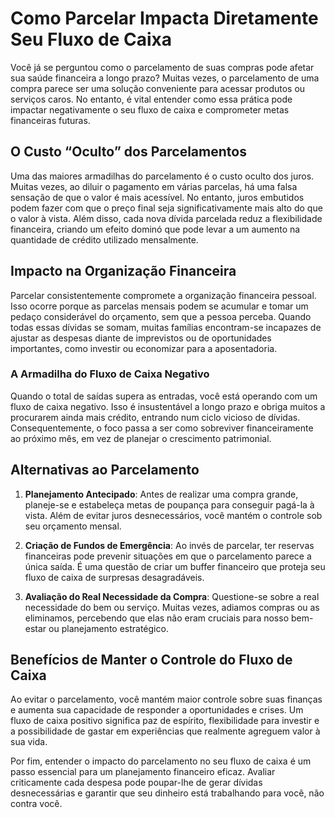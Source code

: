 # Como Parcelar Impacta Diretamente Seu Fluxo de Caixa

Você já se perguntou como o parcelamento de suas compras pode afetar sua saúde financeira a longo prazo? Muitas vezes, o parcelamento de uma compra parece ser uma solução conveniente para acessar produtos ou serviços caros. No entanto, é vital entender como essa prática pode impactar negativamente o seu fluxo de caixa e comprometer metas financeiras futuras.

## O Custo “Oculto” dos Parcelamentos

Uma das maiores armadilhas do parcelamento é o custo oculto dos juros. Muitas vezes, ao diluir o pagamento em várias parcelas, há uma falsa sensação de que o valor é mais acessível. No entanto, juros embutidos podem fazer com que o preço final seja significativamente mais alto do que o valor à vista. Além disso, cada nova dívida parcelada reduz a flexibilidade financeira, criando um efeito dominó que pode levar a um aumento na quantidade de crédito utilizado mensalmente.

## Impacto na Organização Financeira

Parcelar consistentemente compromete a organização financeira pessoal. Isso ocorre porque as parcelas mensais podem se acumular e tomar um pedaço considerável do orçamento, sem que a pessoa perceba. Quando todas essas dívidas se somam, muitas famílias encontram-se incapazes de ajustar as despesas diante de imprevistos ou de oportunidades importantes, como investir ou economizar para a aposentadoria.

### A Armadilha do Fluxo de Caixa Negativo

Quando o total de saídas supera as entradas, você está operando com um fluxo de caixa negativo. Isso é insustentável a longo prazo e obriga muitos a procurarem ainda mais crédito, entrando num ciclo vicioso de dívidas. Consequentemente, o foco passa a ser como sobreviver financeiramente ao próximo mês, em vez de planejar o crescimento patrimonial.

## Alternativas ao Parcelamento

1. **Planejamento Antecipado**: Antes de realizar uma compra grande, planeje-se e estabeleça metas de poupança para conseguir pagá-la à vista. Além de evitar juros desnecessários, você mantém o controle sob seu orçamento mensal.
   
2. **Criação de Fundos de Emergência**: Ao invés de parcelar, ter reservas financeiras pode prevenir situações em que o parcelamento parece a única saída. É uma questão de criar um buffer financeiro que proteja seu fluxo de caixa de surpresas desagradáveis.

3. **Avaliação do Real Necessidade da Compra**: Questione-se sobre a real necessidade do bem ou serviço. Muitas vezes, adiamos compras ou as eliminamos, percebendo que elas não eram cruciais para nosso bem-estar ou planejamento estratégico.

## Benefícios de Manter o Controle do Fluxo de Caixa

Ao evitar o parcelamento, você mantém maior controle sobre suas finanças e aumenta sua capacidade de responder a oportunidades e crises. Um fluxo de caixa positivo significa paz de espírito, flexibilidade para investir e a possibilidade de gastar em experiências que realmente agreguem valor à sua vida.

Por fim, entender o impacto do parcelamento no seu fluxo de caixa é um passo essencial para um planejamento financeiro eficaz. Avaliar criticamente cada despesa pode poupar-lhe de gerar dívidas desnecessárias e garantir que seu dinheiro está trabalhando para você, não contra você.